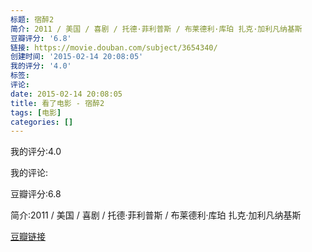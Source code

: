 ```yaml
---
标题: 宿醉2
简介: 2011 / 美国 / 喜剧 / 托德·菲利普斯 / 布莱德利·库珀 扎克·加利凡纳基斯
豆瓣评分: '6.8'
链接: https://movie.douban.com/subject/3654340/
创建时间: '2015-02-14 20:08:05'
我的评分: '4.0'
标签:
评论:
date: 2015-02-14 20:08:05
title: 看了电影 - 宿醉2
tags: [电影]
categories: []
---
```


我的评分:4.0

我的评论:

豆瓣评分:6.8

简介:2011 / 美国 / 喜剧 / 托德·菲利普斯 / 布莱德利·库珀 扎克·加利凡纳基斯

[豆瓣链接](https://movie.douban.com/subject/3654340/)

